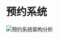 # 预约系统
![预约系统架构分析](https://github.com/user-attachments/assets/585f1a76-c4f1-472d-a53e-17a23b8515d2)
